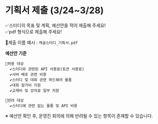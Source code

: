 # 기획서 제출 (3/24~3/28)

✅스터디의 목표 및 계획, 예산안을 적어 제출해 주세요! <br>
✅pdf 형식으로 제출해 주세요!

📌제출 이름 예시 : `캐글스터디_기획서.pdf` <br>

**예산안 기준** <br>
```
📍허용 대상
  ✔스터디와 관련된 API 사용료(토큰 사용료)
  ✔서버 배포 관련 비용
  ✔스터디 및 대회 관련 하드웨어 물품
  ✔대회 참가비 지원
  ✔교재비 및 강의료 일부 지원
```    
```
📍반려 대상
  ✔스터디에 관련 없는 물품 및 API 비용
```

※ 예산안 확인 후, 운영진 회의에 의해 반려될 수 있는 항목이 존재할 수 있습니다.
